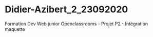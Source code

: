 # Didier-Azibert_2_23092020
Formation Dev Web junior Openclassrooms - Projet P2 - Intégration maquette 

